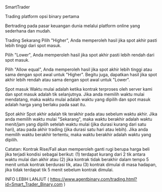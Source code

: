 SmartTrader

Trading platform opsi binary pertama

Bertrading pada pasar keuangan dunia melalui platform online yang sederhana dan mudah.

Trading Sekarang
Pilih "Higher", Anda memperoleh hasil jika spot akhir pasti lebih tinggi dari spot masuk.

Pilih "Lower", Anda memperoleh hasil jika spot akhir pasti lebih rendah dari spot masuk.

Pilih "Allow equal", Anda memperoleh hasil jika spot akhir lebih tinggi atau sama dengan spot awal untuk "Higher". Begitu juga, dapatkan hasil jika spot akhir lebih rendah atau sama dengan spot awal untuk "Lower".



Spot masuk
Waktu mulai adalah ketika kontrak terproses oleh server kami dan spot masuk adalah tik selanjutnya.
Jika anda memilih waktu mulai mendatang, maka waktu mulai adalah waktu yang dipilih dan spot masuk adalah harga yang berlaku pada saat itu.


Spot akhir
Spot akhir adalah tik terakhir pada atau sebelum waktu akhir.
Jika anda memilih waktu mulai "Sekarang", maka waktu berakhir adalah waktu menit/jam yang dipilih setelah waktu mulai (jika durasi kurang dari satu hari), atau pada akhir trading (jika durasi satu hari atau lebih).
Jika anda memilih waktu berakhir tertentu, maka waktu berakhir adalah waktu yang dipilih.


Catatan: Kontrak Rise/Fall akan memperoleh ganti rugi berupa harga beli jika terjadi kondisi sebagai berikut: (1) terdapat kurang dari 2 tik antara waktu mulai dan akhir atau (2) jika kontrak tidak berakhir dalam tempo 5 menit untuk kontrak berdurasi tik, atau (3) kontrak dimulai di masa hadapan, jika tidak terdapat tik 5 menit sebelum kontrak dimulai.

INFO LEBIH LANJUT ( https://www.agentbinary.com/trading.html?id=Smart_Trader_Binary.com )
